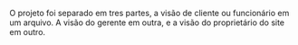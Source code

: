 O projeto foi separado em tres partes, a visão de cliente ou funcionário em um arquivo. A visão do gerente em outra, e a visão do proprietário do site em outro.
